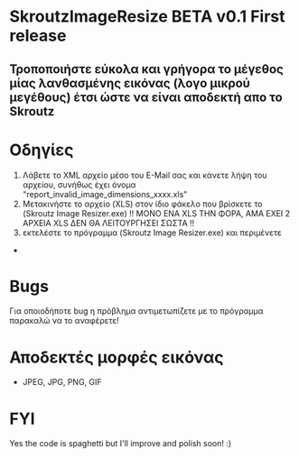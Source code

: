 # SkroutzImageResize BETA v0.1 First release
Τροποποιήστε εύκολα και γρήγορα το μέγεθος μίας λανθασμένης εικόνας (λογο μικρού μεγέθους) έτσι ώστε να είναι αποδεκτή απο το Skroutz
-
# Οδηγίες
1. Λάβετε το XML αρχείο μέσο του E-Mail σας και κάνετε λήψη του αρχείου, συνήθως έχει όνομα "report_invalid_image_dimensions_xxxx.xls"
2. Μετακινήστε το αρχείο (XLS) στον ίδιο φάκελο που βρίσκετε το (Skroutz Image Resizer.exe) !! ΜΟΝΟ ENA XLS ΤΗΝ ΦΟΡΑ, ΑΜΑ ΕΧΕΙ 2 ΑΡΧΕΙA XLS ΔΕΝ ΘΑ ΛΕΙΤΟΥΡΓΗΣΕΙ ΣΩΣΤΑ !!
3. εκτελέστε το πρόγραμμα (Skroutz Image Resizer.exe) και περιμένετε
-
# Bugs
Για οποιοδήποτε bug η πρόβλημα αντιμετωπίζετε με το πρόγραμμα παρακαλώ να το αναφέρετε!

# Αποδεκτές μορφές εικόνας
- JPEG, JPG, PNG, GIF

# FYI
Yes the code is spaghetti but I'll improve and polish soon! :)
